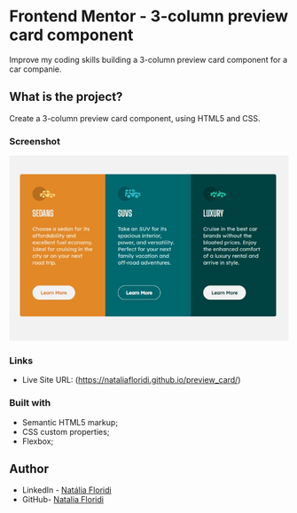 # Frontend Mentor - 3-column preview card component

Improve my coding skills building a 3-column preview card component for a car companie.

## What is the project?

Create a 3-column preview card component, using HTML5 and CSS.

### Screenshot

![Screenshot 3-column preview card]( https://github.com/NataliaFloridi/preview_card/blob/master/imgs/screenshot.jpg)

### Links

- Live Site URL: (https://nataliafloridi.github.io/preview_card/)

### Built with

- Semantic HTML5 markup;
- CSS custom properties;
- Flexbox;

## Author

- LinkedIn - [Natália Floridi](https://www.linkedin.com/in/natalia-floridi/)
- GitHub- [Natalia Floridi](https://github.com/NataliaFloridi/)
